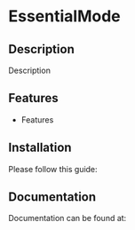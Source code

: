 # EssentialMode

## Description
Description

## Features
- Features

## Installation
Please follow this guide: 

## Documentation
Documentation can be found at: 